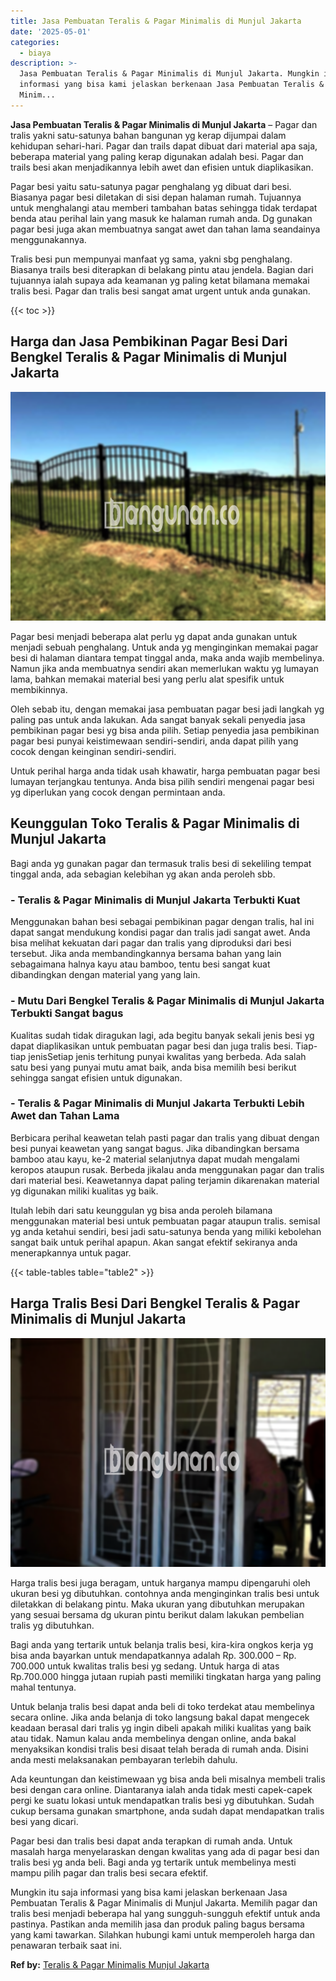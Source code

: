 ```yaml
---
title: Jasa Pembuatan Teralis & Pagar Minimalis di Munjul Jakarta
date: '2025-05-01'
categories:
  - biaya
description: >-
  Jasa Pembuatan Teralis & Pagar Minimalis di Munjul Jakarta. Mungkin itu saja
  informasi yang bisa kami jelaskan berkenaan Jasa Pembuatan Teralis & Pagar
  Minim...
---
```


**Jasa Pembuatan Teralis & Pagar Minimalis di Munjul Jakarta** – Pagar dan tralis yakni satu-satunya bahan bangunan yg kerap dijumpai dalam kehidupan sehari-hari. Pagar dan trails dapat dibuat dari material apa saja, beberapa material yang paling kerap digunakan adalah besi. Pagar dan trails besi akan menjadikannya lebih awet dan efisien untuk diaplikasikan.

Pagar besi yaitu satu-satunya pagar penghalang yg dibuat dari besi. Biasanya pagar besi diletakan di sisi depan halaman rumah. Tujuannya untuk menghalangi atau memberi tambahan batas sehingga tidak terdapat benda atau perihal lain yang masuk ke halaman rumah anda. Dg gunakan pagar besi juga akan membuatnya sangat awet dan tahan lama seandainya menggunakannya.

Tralis besi pun mempunyai manfaat yg sama, yakni sbg penghalang. Biasanya trails besi diterapkan di belakang pintu atau jendela. Bagian dari tujuannya ialah supaya ada keamanan yg paling ketat bilamana memakai tralis besi. Pagar dan tralis besi sangat amat urgent untuk anda gunakan.

{{< toc >}}

## Harga dan Jasa Pembikinan Pagar Besi Dari Bengkel Teralis & Pagar Minimalis di Munjul Jakarta

![Jasa Pembuatan Teralis & Pagar Minimalis di Munjul Jakarta](/images/pagar-minimalis-murah-02.png)

Pagar besi menjadi beberapa alat perlu yg dapat anda gunakan untuk menjadi sebuah penghalang. Untuk anda yg menginginkan memakai pagar besi di halaman diantara tempat tinggal anda, maka anda wajib membelinya. Namun jika anda membuatnya sendiri akan memerlukan waktu yg lumayan lama, bahkan memakai material besi yang perlu alat spesifik untuk membikinnya.

Oleh sebab itu, dengan memakai jasa pembuatan pagar besi jadi langkah yg paling pas untuk anda lakukan. Ada sangat banyak sekali penyedia jasa pembikinan pagar besi yg bisa anda pilih. Setiap penyedia jasa pembikinan pagar besi punyai keistimewaan sendiri-sendiri, anda dapat pilih yang cocok dengan keinginan sendiri-sendiri.

Untuk perihal harga anda tidak usah khawatir, harga pembuatan pagar besi lumayan terjangkau tentunya. Anda bisa pilih sendiri mengenai pagar besi yg diperlukan yang cocok dengan permintaan anda.

## Keunggulan Toko Teralis & Pagar Minimalis di Munjul Jakarta

Bagi anda yg gunakan pagar dan termasuk tralis besi di sekeliling tempat tinggal anda, ada sebagian kelebihan yg akan anda peroleh sbb.

### \- Teralis & Pagar Minimalis di Munjul Jakarta Terbukti Kuat

Menggunakan bahan besi sebagai pembikinan pagar dengan tralis, hal ini dapat sangat mendukung kondisi pagar dan tralis jadi sangat awet. Anda bisa melihat kekuatan dari pagar dan tralis yang diproduksi dari besi tersebut. Jika anda membandingkannya bersama bahan yang lain sebagaimana halnya kayu atau bamboo, tentu besi sangat kuat dibandingkan dengan material yang yang lain.

### \- Mutu Dari Bengkel Teralis & Pagar Minimalis di Munjul Jakarta Terbukti Sangat bagus

Kualitas sudah tidak diragukan lagi, ada begitu banyak sekali jenis besi yg dapat diaplikasikan untuk pembuatan pagar besi dan juga tralis besi. Tiap-tiap jenisSetiap jenis terhitung punyai kwalitas yang berbeda. Ada salah satu besi yang punyai mutu amat baik, anda bisa memilih besi berikut sehingga sangat efisien untuk digunakan.

### \- Teralis & Pagar Minimalis di Munjul Jakarta Terbukti Lebih Awet dan Tahan Lama

Berbicara perihal keawetan telah pasti pagar dan tralis yang dibuat dengan besi punyai keawetan yang sangat bagus. Jika dibandingkan bersama bamboo atau kayu, ke-2 material selanjutnya dapat mudah mengalami keropos ataupun rusak. Berbeda jikalau anda menggunakan pagar dan tralis dari material besi. Keawetannya dapat paling terjamin dikarenakan material yg digunakan miliki kualitas yg baik.

Itulah lebih dari satu keunggulan yg bisa anda peroleh bilamana menggunakan material besi untuk pembuatan pagar ataupun tralis. semisal yg anda ketahui sendiri, besi jadi satu-satunya benda yang miliki kebolehan sangat baik untuk perihal apapun. Akan sangat efektif sekiranya anda menerapkannya untuk pagar.

{{< table-tables table="table2" >}}

## Harga Tralis Besi Dari Bengkel Teralis & Pagar Minimalis di Munjul Jakarta

![Jasa Pembuatan Teralis & Pagar Minimalis di Munjul Jakarta](/images/teralis-minimalis-murah-33.png)

Harga tralis besi juga beragam, untuk harganya mampu dipengaruhi oleh ukuran besi yg dibutuhkan. contohnya anda menginginkan tralis besi untuk diletakkan di belakang pintu. Maka ukuran yang dibutuhkan merupakan yang sesuai bersama dg ukuran pintu berikut dalam lakukan pembelian tralis yg dibutuhkan.

Bagi anda yang tertarik untuk belanja tralis besi, kira-kira ongkos kerja yg bisa anda bayarkan untuk mendapatkannya adalah Rp. 300.000 – Rp. 700.000 untuk kwalitas tralis besi yg sedang. Untuk harga di atas Rp.700.000 hingga jutaan rupiah pasti memiliki tingkatan harga yang paling mahal tentunya.

Untuk belanja tralis besi dapat anda beli di toko terdekat atau membelinya secara online. Jika anda belanja di toko langsung bakal dapat mengecek keadaan berasal dari tralis yg ingin dibeli apakah miliki kualitas yang baik atau tidak. Namun kalau anda membelinya dengan online, anda bakal menyaksikan kondisi tralis besi disaat telah berada di rumah anda. Disini anda mesti melaksanakan pembayaran terlebih dahulu.

Ada keuntungan dan keistimewaan yg bisa anda beli misalnya membeli tralis besi dengan cara online. Diantaranya ialah anda tidak mesti capek-capek pergi ke suatu lokasi untuk mendapatkan tralis besi yg dibutuhkan. Sudah cukup bersama gunakan smartphone, anda sudah dapat mendapatkan tralis besi yang dicari.

Pagar besi dan tralis besi dapat anda terapkan di rumah anda. Untuk masalah harga menyelaraskan dengan kwalitas yang ada di pagar besi dan tralis besi yg anda beli. Bagi anda yg tertarik untuk membelinya mesti mampu pilih pagar dan tralis besi secara efektif.

Mungkin itu saja informasi yang bisa kami jelaskan berkenaan Jasa Pembuatan Teralis & Pagar Minimalis di Munjul Jakarta. Memilih pagar dan tralis besi menjadi beberapa hal yang sungguh-sungguh efektif untuk anda pastinya. Pastikan anda memilih jasa dan produk paling bagus bersama yang kami tawarkan. Silahkan hubungi kami untuk memperoleh harga dan penawaran terbaik saat ini.

**Ref by:** [Teralis & Pagar Minimalis Munjul Jakarta](https://id.wikipedia.org/wiki/Teralis)
